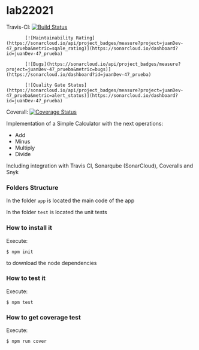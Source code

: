 # lab22021

Travis-CI: [![Build Status](https://travis-ci.org/juanDev-47/prueba.svg?branch=main)](https://travis-ci.org/juanDev-47/prueba)

           [![Maintainability Rating](https://sonarcloud.io/api/project_badges/measure?project=juanDev-47_prueba&metric=sqale_rating)](https://sonarcloud.io/dashboard?id=juanDev-47_prueba)

           [![Bugs](https://sonarcloud.io/api/project_badges/measure?project=juanDev-47_prueba&metric=bugs)](https://sonarcloud.io/dashboard?id=juanDev-47_prueba)

           [![Quality Gate Status](https://sonarcloud.io/api/project_badges/measure?project=juanDev-47_prueba&metric=alert_status)](https://sonarcloud.io/dashboard?id=juanDev-47_prueba)

Coverall: [![Coverage Status](https://coveralls.io/repos/github/juanDev-47/prueba/badge.svg?branch=main)](https://coveralls.io/github/juanDev-47/prueba?branch=main)           

Implementation of a Simple Calculator with the next operations:

* Add
* Minus
* Multiply
* Divide

Including integration with Travis CI, Sonarqube (SonarCloud), Coveralls and Snyk

### Folders Structure

In the folder `app` is located the main code of the app

In the folder `test` is located the unit tests

### How to install it

Execute:

```shell
$ npm init
```
to download the node dependencies

### How to test it

Execute:

```shell
$ npm test
```

### How to get coverage test

Execute:

```shell
$ npm run cover
```
